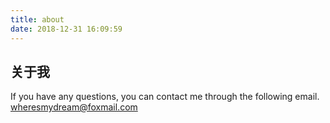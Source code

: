 ```yaml
---
title: about
date: 2018-12-31 16:09:59
---
```


## 关于我

If you have any questions, you can contact me through the following email.
wheresmydream@foxmail.com